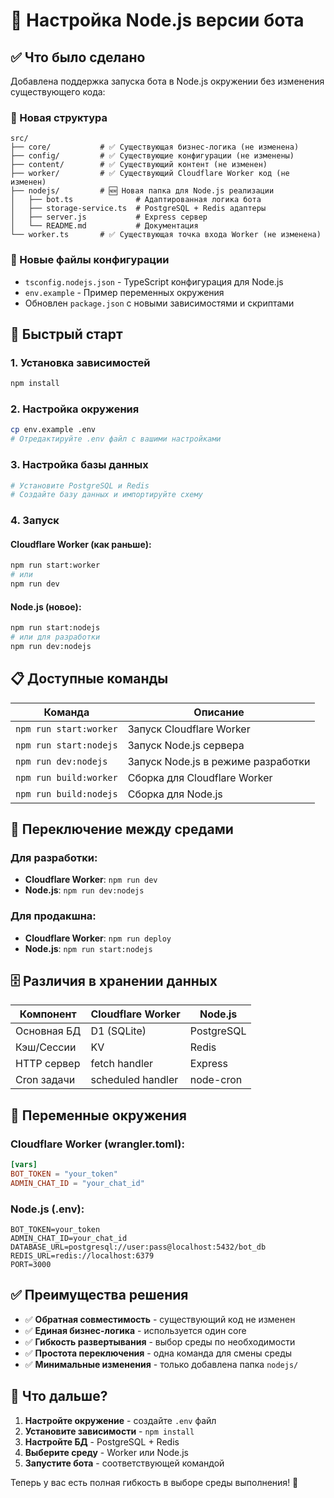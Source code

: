 # 🚀 Настройка Node.js версии бота

## ✅ Что было сделано

Добавлена поддержка запуска бота в Node.js окружении без изменения существующего кода:

### 📁 Новая структура
```
src/
├── core/           # ✅ Существующая бизнес-логика (не изменена)
├── config/         # ✅ Существующие конфигурации (не изменены)  
├── content/        # ✅ Существующий контент (не изменен)
├── worker/         # ✅ Существующий Cloudflare Worker код (не изменен)
├── nodejs/         # 🆕 Новая папка для Node.js реализации
│   ├── bot.ts              # Адаптированная логика бота
│   ├── storage-service.ts  # PostgreSQL + Redis адаптеры
│   ├── server.js           # Express сервер
│   └── README.md           # Документация
└── worker.ts       # ✅ Существующая точка входа Worker (не изменена)
```

### 🔧 Новые файлы конфигурации
- `tsconfig.nodejs.json` - TypeScript конфигурация для Node.js
- `env.example` - Пример переменных окружения
- Обновлен `package.json` с новыми зависимостями и скриптами

## 🚀 Быстрый старт

### 1. Установка зависимостей
```bash
npm install
```

### 2. Настройка окружения
```bash
cp env.example .env
# Отредактируйте .env файл с вашими настройками
```

### 3. Настройка базы данных
```bash
# Установите PostgreSQL и Redis
# Создайте базу данных и импортируйте схему
```

### 4. Запуск

#### Cloudflare Worker (как раньше):
```bash
npm run start:worker
# или
npm run dev
```

#### Node.js (новое):
```bash
npm run start:nodejs
# или для разработки
npm run dev:nodejs
```

## 📋 Доступные команды

| Команда | Описание |
|---------|----------|
| `npm run start:worker` | Запуск Cloudflare Worker |
| `npm run start:nodejs` | Запуск Node.js сервера |
| `npm run dev:nodejs` | Запуск Node.js в режиме разработки |
| `npm run build:worker` | Сборка для Cloudflare Worker |
| `npm run build:nodejs` | Сборка для Node.js |

## 🔄 Переключение между средами

### Для разработки:
- **Cloudflare Worker**: `npm run dev`
- **Node.js**: `npm run dev:nodejs`

### Для продакшна:
- **Cloudflare Worker**: `npm run deploy`
- **Node.js**: `npm run start:nodejs`

## 🗄️ Различия в хранении данных

| Компонент | Cloudflare Worker | Node.js |
|-----------|-------------------|---------|
| Основная БД | D1 (SQLite) | PostgreSQL |
| Кэш/Сессии | KV | Redis |
| HTTP сервер | fetch handler | Express |
| Cron задачи | scheduled handler | node-cron |

## 📝 Переменные окружения

### Cloudflare Worker (wrangler.toml):
```toml
[vars]
BOT_TOKEN = "your_token"
ADMIN_CHAT_ID = "your_chat_id"
```

### Node.js (.env):
```env
BOT_TOKEN=your_token
ADMIN_CHAT_ID=your_chat_id
DATABASE_URL=postgresql://user:pass@localhost:5432/bot_db
REDIS_URL=redis://localhost:6379
PORT=3000
```

## ✅ Преимущества решения

- ✅ **Обратная совместимость** - существующий код не изменен
- ✅ **Единая бизнес-логика** - используется один core
- ✅ **Гибкость развертывания** - выбор среды по необходимости
- ✅ **Простота переключения** - одна команда для смены среды
- ✅ **Минимальные изменения** - только добавлена папка `nodejs/`

## 🎯 Что дальше?

1. **Настройте окружение** - создайте `.env` файл
2. **Установите зависимости** - `npm install`
3. **Настройте БД** - PostgreSQL + Redis
4. **Выберите среду** - Worker или Node.js
5. **Запустите бота** - соответствующей командой

Теперь у вас есть полная гибкость в выборе среды выполнения! 🎉
